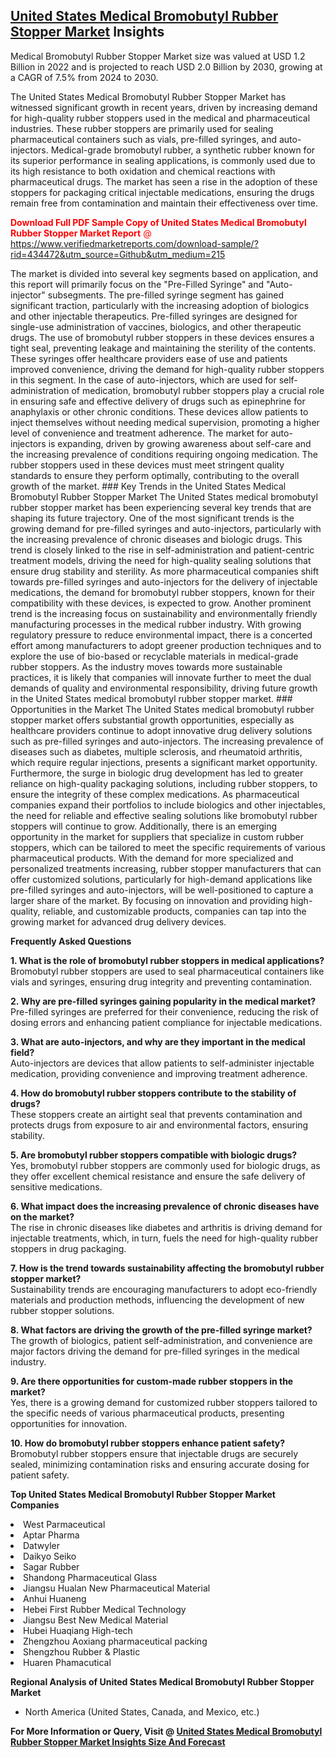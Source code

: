 <h2><a href="https://www.verifiedmarketreports.com/download-sample/?rid=434472&amp;utm_source=Github&amp;utm_medium=215" target="_blank">United States Medical Bromobutyl Rubber Stopper Market</a> Insights</h2><p>Medical Bromobutyl Rubber Stopper Market size was valued at USD 1.2 Billion in 2022 and is projected to reach USD 2.0 Billion by 2030, growing at a CAGR of 7.5% from 2024 to 2030.</p><p><p>The United States Medical Bromobutyl Rubber Stopper Market has witnessed significant growth in recent years, driven by increasing demand for high-quality rubber stoppers used in the medical and pharmaceutical industries. These rubber stoppers are primarily used for sealing pharmaceutical containers such as vials, pre-filled syringes, and auto-injectors. Medical-grade bromobutyl rubber, a synthetic rubber known for its superior performance in sealing applications, is commonly used due to its high resistance to both oxidation and chemical reactions with pharmaceutical drugs. The market has seen a rise in the adoption of these stoppers for packaging critical injectable medications, ensuring the drugs remain free from contamination and maintain their effectiveness over time. <p><span class=""><span style="color: #ff0000;"><strong>Download Full PDF Sample Copy of United States Medical Bromobutyl Rubber Stopper Market Report</strong> @ </span><a href="https://www.verifiedmarketreports.com/download-sample/?rid=434472&amp;utm_source=Github&amp;utm_medium=215" target="_blank">https://www.verifiedmarketreports.com/download-sample/?rid=434472&amp;utm_source=Github&amp;utm_medium=215</a></span></p> The market is divided into several key segments based on application, and this report will primarily focus on the "Pre-Filled Syringe" and "Auto-injector" subsegments. The pre-filled syringe segment has gained significant traction, particularly with the increasing adoption of biologics and other injectable therapeutics. Pre-filled syringes are designed for single-use administration of vaccines, biologics, and other therapeutic drugs. The use of bromobutyl rubber stoppers in these devices ensures a tight seal, preventing leakage and maintaining the sterility of the contents. These syringes offer healthcare providers ease of use and patients improved convenience, driving the demand for high-quality rubber stoppers in this segment. In the case of auto-injectors, which are used for self-administration of medication, bromobutyl rubber stoppers play a crucial role in ensuring safe and effective delivery of drugs such as epinephrine for anaphylaxis or other chronic conditions. These devices allow patients to inject themselves without needing medical supervision, promoting a higher level of convenience and treatment adherence. The market for auto-injectors is expanding, driven by growing awareness about self-care and the increasing prevalence of conditions requiring ongoing medication. The rubber stoppers used in these devices must meet stringent quality standards to ensure they perform optimally, contributing to the overall growth of the market. ### Key Trends in the United States Medical Bromobutyl Rubber Stopper Market The United States medical bromobutyl rubber stopper market has been experiencing several key trends that are shaping its future trajectory. One of the most significant trends is the growing demand for pre-filled syringes and auto-injectors, particularly with the increasing prevalence of chronic diseases and biologic drugs. This trend is closely linked to the rise in self-administration and patient-centric treatment models, driving the need for high-quality sealing solutions that ensure drug stability and sterility. As more pharmaceutical companies shift towards pre-filled syringes and auto-injectors for the delivery of injectable medications, the demand for bromobutyl rubber stoppers, known for their compatibility with these devices, is expected to grow. Another prominent trend is the increasing focus on sustainability and environmentally friendly manufacturing processes in the medical rubber industry. With growing regulatory pressure to reduce environmental impact, there is a concerted effort among manufacturers to adopt greener production techniques and to explore the use of bio-based or recyclable materials in medical-grade rubber stoppers. As the industry moves towards more sustainable practices, it is likely that companies will innovate further to meet the dual demands of quality and environmental responsibility, driving future growth in the United States medical bromobutyl rubber stopper market. ### Opportunities in the Market The United States medical bromobutyl rubber stopper market offers substantial growth opportunities, especially as healthcare providers continue to adopt innovative drug delivery solutions such as pre-filled syringes and auto-injectors. The increasing prevalence of diseases such as diabetes, multiple sclerosis, and rheumatoid arthritis, which require regular injections, presents a significant market opportunity. Furthermore, the surge in biologic drug development has led to greater reliance on high-quality packaging solutions, including rubber stoppers, to ensure the integrity of these complex medications. As pharmaceutical companies expand their portfolios to include biologics and other injectables, the need for reliable and effective sealing solutions like bromobutyl rubber stoppers will continue to grow. Additionally, there is an emerging opportunity in the market for suppliers that specialize in custom rubber stoppers, which can be tailored to meet the specific requirements of various pharmaceutical products. With the demand for more specialized and personalized treatments increasing, rubber stopper manufacturers that can offer customized solutions, particularly for high-demand applications like pre-filled syringes and auto-injectors, will be well-positioned to capture a larger share of the market. By focusing on innovation and providing high-quality, reliable, and customizable products, companies can tap into the growing market for advanced drug delivery devices. <p><b>Frequently Asked Questions</b></p> <p><b>1. What is the role of bromobutyl rubber stoppers in medical applications?</b><br> Bromobutyl rubber stoppers are used to seal pharmaceutical containers like vials and syringes, ensuring drug integrity and preventing contamination.</p> <p><b>2. Why are pre-filled syringes gaining popularity in the medical market?</b><br> Pre-filled syringes are preferred for their convenience, reducing the risk of dosing errors and enhancing patient compliance for injectable medications.</p> <p><b>3. What are auto-injectors, and why are they important in the medical field?</b><br> Auto-injectors are devices that allow patients to self-administer injectable medication, providing convenience and improving treatment adherence.</p> <p><b>4. How do bromobutyl rubber stoppers contribute to the stability of drugs?</b><br> These stoppers create an airtight seal that prevents contamination and protects drugs from exposure to air and environmental factors, ensuring stability.</p> <p><b>5. Are bromobutyl rubber stoppers compatible with biologic drugs?</b><br> Yes, bromobutyl rubber stoppers are commonly used for biologic drugs, as they offer excellent chemical resistance and ensure the safe delivery of sensitive medications.</p> <p><b>6. What impact does the increasing prevalence of chronic diseases have on the market?</b><br> The rise in chronic diseases like diabetes and arthritis is driving demand for injectable treatments, which, in turn, fuels the need for high-quality rubber stoppers in drug packaging.</p> <p><b>7. How is the trend towards sustainability affecting the bromobutyl rubber stopper market?</b><br> Sustainability trends are encouraging manufacturers to adopt eco-friendly materials and production methods, influencing the development of new rubber stopper solutions.</p> <p><b>8. What factors are driving the growth of the pre-filled syringe market?</b><br> The growth of biologics, patient self-administration, and convenience are major factors driving the demand for pre-filled syringes in the medical industry.</p> <p><b>9. Are there opportunities for custom-made rubber stoppers in the market?</b><br> Yes, there is a growing demand for customized rubber stoppers tailored to the specific needs of various pharmaceutical products, presenting opportunities for innovation.</p> <p><b>10. How do bromobutyl rubber stoppers enhance patient safety?</b><br> Bromobutyl rubber stoppers ensure that injectable drugs are securely sealed, minimizing contamination risks and ensuring accurate dosing for patient safety.</p></p><p><strong>Top United States Medical Bromobutyl Rubber Stopper Market Companies</strong></p><div data-test-id=""><p><li>West Parmaceutical</li><li> Aptar Pharma</li><li> Datwyler</li><li> Daikyo Seiko</li><li> Sagar Rubber</li><li> Shandong Pharmaceutical Glass</li><li> Jiangsu Hualan New Pharmaceutical Material</li><li> Anhui Huaneng</li><li> Hebei First Rubber Medical Technology</li><li> Jiangsu Best New Medical Material</li><li> Hubei Huaqiang High-tech</li><li> Zhengzhou Aoxiang pharmaceutical packing</li><li> Shengzhou Rubber & Plastic</li><li> Huaren Phamacutical</li></p><div><strong>Regional Analysis of&nbsp;United States Medical Bromobutyl Rubber Stopper Market</strong></div><ul><li dir="ltr"><p dir="ltr">North America&nbsp;(United States, Canada, and Mexico, etc.)</p></li></ul><p><strong>For More Information or Query, Visit @&nbsp;</strong><strong><a href="https://www.verifiedmarketreports.com/product/medical-bromobutyl-rubber-stopper-market/?utm_source=Github&amp;utm_medium=215" target="_blank">United States Medical Bromobutyl Rubber Stopper Market Insights Size And Forecast</a></strong></p></div>
